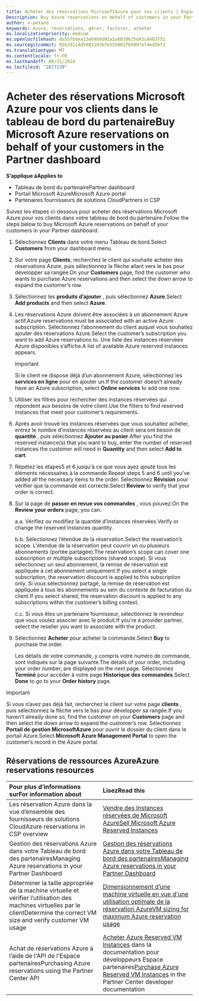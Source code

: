 ```yaml
---
title: Acheter des réservations MicrosoftAzure pour vos clients | Espace partenaires
Description: Buy Azure reservations on behalf of customers in your Partner Dashboard.
author: v-petand
keywords: Azure, réservations, gérer, facturer, acheter
ms.localizationpriority: medium
ms.openlocfilehash: 0a557bdea13e69b9d02a2a6039625d43c8483751
ms.sourcegitcommit: 92629114d5081103bfe555081f69997af4ed56f2
ms.translationtype: MT
ms.contentlocale: fr-FR
ms.lasthandoff: 08/31/2018
ms.locfileid: "2877139"
---
```

# <a name="buy-microsoft-azure-reservations-on-behalf-of-your-customers-in-the-partner-dashboard"></a><span data-ttu-id="40730-103">Acheter des réservations Microsoft Azure pour vos clients dans le tableau de bord du partenaire</span><span class="sxs-lookup"><span data-stu-id="40730-103">Buy Microsoft Azure reservations on behalf of your customers in the Partner dashboard</span></span> 

**<span data-ttu-id="40730-104">S’applique à</span><span class="sxs-lookup"><span data-stu-id="40730-104">Applies to</span></span>**

-  <span data-ttu-id="40730-105">Tableau de bord du partenaire</span><span class="sxs-lookup"><span data-stu-id="40730-105">Partner dashboard</span></span>
-  <span data-ttu-id="40730-106">Portail Microsoft Azure</span><span class="sxs-lookup"><span data-stu-id="40730-106">Microsoft Azure portal</span></span>
-  <span data-ttu-id="40730-107">Partenaires fournisseurs de solutions Cloud</span><span class="sxs-lookup"><span data-stu-id="40730-107">Partners in CSP</span></span>

<span data-ttu-id="40730-108">Suivez les étapes ci-dessous pour acheter des réservations Microsoft Azure pour vos clients dans votre tableau de bord du partenaire.</span><span class="sxs-lookup"><span data-stu-id="40730-108">Follow the steps below to buy Microsoft Azure reservations on behalf of your customers in your Partner dashboard.</span></span>

1. <span data-ttu-id="40730-109">Sélectionnez **Clients** dans votre menu Tableau de bord.</span><span class="sxs-lookup"><span data-stu-id="40730-109">Select **Customers** from your dashboard menu.</span></span>  

2. <span data-ttu-id="40730-110">Sur votre page **Clients**, recherchez le client qui souhaite acheter des réservations Azure, puis sélectionnez la flèche allant vers le bas pour développer sa rangée.</span><span class="sxs-lookup"><span data-stu-id="40730-110">On your **Customers** page, find the customer who wants to purchase Azure reservations and then select the down arrow to expand the customer’s row.</span></span>  

3. <span data-ttu-id="40730-111">Sélectionnez les **produits d’ajouter** , puis sélectionnez **Azure**.</span><span class="sxs-lookup"><span data-stu-id="40730-111">Select **Add products** and then select **Azure**.</span></span> 
    
4. <span data-ttu-id="40730-112">Les réservations Azure doivent être associées à un abonnement Azure actif.</span><span class="sxs-lookup"><span data-stu-id="40730-112">Azure reservations must be associated with an active Azure subscription.</span></span> <span data-ttu-id="40730-113">Sélectionnez l’abonnement du client auquel vous souhaitez ajouter des réservations Azure.</span><span class="sxs-lookup"><span data-stu-id="40730-113">Select the customer’s subscription you want to add Azure reservations to.</span></span> <span data-ttu-id="40730-114">Une liste des instances réservées Azure disponibles s’affiche.</span><span class="sxs-lookup"><span data-stu-id="40730-114">A list of available Azure reserved instances appears.</span></span> 

    >[!IMPORTANT] 
    ><span data-ttu-id="40730-115">Si le client ne dispose déjà d’un abonnement Azure, sélectionnez les **services en ligne** pour en ajouter un.</span><span class="sxs-lookup"><span data-stu-id="40730-115">If the customer doesn’t already have an Azure subscription, select **Online services** to add one now.</span></span> 

5. <span data-ttu-id="40730-116">Utiliser les filtres pour rechercher des instances réservées qui répondent aux besoins de votre client.</span><span class="sxs-lookup"><span data-stu-id="40730-116">Use the filters to find reserved instances that meet your customer’s requirements.</span></span>  

6. <span data-ttu-id="40730-117">Après avoir trouvé les instances réservées que vous souhaitez acheter, entrez le nombre d’instances réservées au client sera ont besoin de **quantité** , puis sélectionnez **Ajouter au panier**.</span><span class="sxs-lookup"><span data-stu-id="40730-117">After you find the reserved instance(s) that you want to buy, enter the number of reserved instances the customer will need in **Quantity** and then select **Add to cart**.</span></span>  

7. <span data-ttu-id="40730-118">Répétez les étapes5 et 6 jusqu'à ce que vous ayez ajouté tous les éléments nécessaires à la commande.</span><span class="sxs-lookup"><span data-stu-id="40730-118">Repeat steps 5 and 6 until you’ve added all the necessary items to the order.</span></span> <span data-ttu-id="40730-119">Sélectionnez **Révision** pour vérifier que la commande est correcte.</span><span class="sxs-lookup"><span data-stu-id="40730-119">Select **Review** to verify that your order is correct.</span></span>  

8. <span data-ttu-id="40730-120">Sur la page de **passer en revue vos commandes** , vous pouvez:</span><span class="sxs-lookup"><span data-stu-id="40730-120">On the **Review your orders** page, you can:</span></span> 

    <span data-ttu-id="40730-121">a.</span><span class="sxs-lookup"><span data-stu-id="40730-121">a.</span></span> <span data-ttu-id="40730-122">Vérifiez ou modifiez la quantité d’instances réservées.</span><span class="sxs-lookup"><span data-stu-id="40730-122">Verify or change the reserved instances quantity.</span></span>

    <span data-ttu-id="40730-123">b.</span><span class="sxs-lookup"><span data-stu-id="40730-123">b.</span></span> <span data-ttu-id="40730-124">Sélectionnez l’étendue de la réservation.</span><span class="sxs-lookup"><span data-stu-id="40730-124">Select the reservation’s scope.</span></span> <span data-ttu-id="40730-125">L'étendue de la réservation peut couvrir un ou plusieurs abonnements (portée partagée).</span><span class="sxs-lookup"><span data-stu-id="40730-125">The reservation’s scope can cover one subscription or multiple subscriptions (shared scope).</span></span> <span data-ttu-id="40730-126">Si vous sélectionnez un seul abonnement, la remise de réservation est appliquée à cet abonnement uniquement.</span><span class="sxs-lookup"><span data-stu-id="40730-126">If you select a single subscription, the reservation discount is applied to this subscription only.</span></span> <span data-ttu-id="40730-127">Si vous sélectionnez partagé, la remise de réservation est appliquée à tous les abonnements au sein du contexte de facturation du client.</span><span class="sxs-lookup"><span data-stu-id="40730-127">If you select shared, the reservation discount is applied to any subscriptions within the customer’s billing context.</span></span> 

    <span data-ttu-id="40730-128">c.</span><span class="sxs-lookup"><span data-stu-id="40730-128">c.</span></span> <span data-ttu-id="40730-129">Si vous êtes un partenaire fournisseur, sélectionnez le revendeur que vous voulez associer avec le produit.</span><span class="sxs-lookup"><span data-stu-id="40730-129">If you're a provider partner, select the reseller you want to associate with the product.</span></span>

9. <span data-ttu-id="40730-130">Sélectionnez **Acheter** pour acheter la commande.</span><span class="sxs-lookup"><span data-stu-id="40730-130">Select **Buy** to purchase the order.</span></span> 

    <span data-ttu-id="40730-131">Les détails de votre commande, y compris votre numéro de commande, sont indiqués sur la page suivante.</span><span class="sxs-lookup"><span data-stu-id="40730-131">The details of your order, including your order number, are displayed on the next page.</span></span> <span data-ttu-id="40730-132">Sélectionnez **Terminé** pour accéder à votre page **Historique des commandes**.</span><span class="sxs-lookup"><span data-stu-id="40730-132">Select **Done** to go to your **Order history** page.</span></span> 

>[!IMPORTANT]
><span data-ttu-id="40730-133">Si vous n’avez pas déjà fait, recherchez le client sur votre page **clients** , puis sélectionnez la flèche vers le bas pour développer sa rangée.</span><span class="sxs-lookup"><span data-stu-id="40730-133">If you haven’t already done so, find the customer on your **Customers** page and then select the down arrow to expand the customer’s row.</span></span> <span data-ttu-id="40730-134">Sélectionnez **Portail de gestion MicrosoftAzure** pour ouvrir le dossier du client dans le portail Azure.</span><span class="sxs-lookup"><span data-stu-id="40730-134">Select **Microsoft Azure Management Portal** to open the customer’s record in the Azure portal.</span></span>

## <a name="azure-reservations-resources"></a><span data-ttu-id="40730-135">Réservations de ressources Azure</span><span class="sxs-lookup"><span data-stu-id="40730-135">Azure reservations resources</span></span>
|**<span data-ttu-id="40730-136">Pour plus d’informations sur</span><span class="sxs-lookup"><span data-stu-id="40730-136">For information about</span></span>**   |**<span data-ttu-id="40730-137">Lisez</span><span class="sxs-lookup"><span data-stu-id="40730-137">Read this</span></span>**    |
|:-----------------------------|:-----------------|
|<span data-ttu-id="40730-138">Les réservation Azure dans la vue d’ensemble des fournisseurs de solutions Cloud</span><span class="sxs-lookup"><span data-stu-id="40730-138">Azure reservations in CSP overview</span></span>  | [<span data-ttu-id="40730-139">Vendre des Instances réservées de Microsoft Azure</span><span class="sxs-lookup"><span data-stu-id="40730-139">Sell Microsoft Azure Reserved Instances</span></span>](azure-reservations.md) |
|<span data-ttu-id="40730-140">Gestion des réservations Azure dans votre Tableau de bord des partenaires</span><span class="sxs-lookup"><span data-stu-id="40730-140">Managing Azure reservations in your Partner Dashboard</span></span> | [<span data-ttu-id="40730-141">Gestion des réservations Azure dans votre Tableau de bord des partenaires</span><span class="sxs-lookup"><span data-stu-id="40730-141">Managing Azure reservations in your Partner Dashboard</span></span>](azure-reservations-manage.md)
|<span data-ttu-id="40730-142">Déterminer la taille appropriée de la machine virtuelle et vérifier l’utilisation des machines virtuelles par le client</span><span class="sxs-lookup"><span data-stu-id="40730-142">Determine the correct VM size and verify customer VM usage</span></span>   |[<span data-ttu-id="40730-143">Dimensionnement d’une machine virtuelle en vue d'une utilisation optimale de la réservation Azure</span><span class="sxs-lookup"><span data-stu-id="40730-143">VM sizing for maximum Azure reservation usage</span></span>](azure-usage.md)   |
|<span data-ttu-id="40730-144">Achat de réservations Azure à l’aide de l'API de l'Espace partenaires</span><span class="sxs-lookup"><span data-stu-id="40730-144">Purchasing Azure reservations using the Partner Center API</span></span> | <span data-ttu-id="40730-145">[Acheter Azure Reserved VM Instances](https://docs.microsoft.com/partner-center/develop/purchase-azure-reservations) dans la documentation pour développeurs Espace partenaires</span><span class="sxs-lookup"><span data-stu-id="40730-145">[Purchase Azure Reserved VM Instances](https://docs.microsoft.com/partner-center/develop/purchase-azure-reservations) in the Partner Center developer documentation</span></span>

 


 
